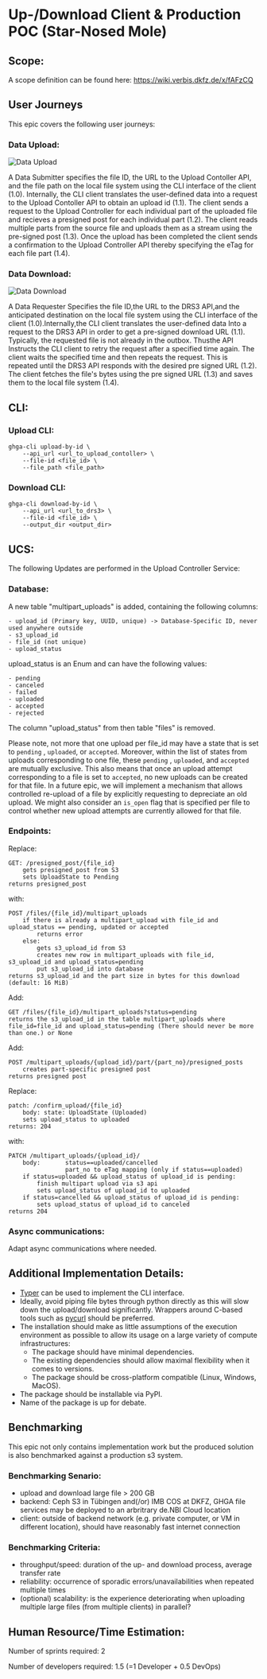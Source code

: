 # Up-/Download Client & Production POC (Star-Nosed Mole)

## Scope:
A scope definition can be found here: https://wiki.verbis.dkfz.de/x/fAFzCQ

## User Journeys

This epic covers the following user journeys:

### Data Upload:
![Data Upload](./images/multipart_data_upload.jpg)

A Data Submitter specifies the file ID, the URL to the Upload Contoller API, and the file path on the local file system using the CLI interface of the client (1.0). Internally, the CLI client translates the user-defined data into a request to the Upload Contoller API to obtain an upload id (1.1). The client sends a request to the Upload Controller for each individual part of the uploaded file and recieves a presigned post for each individual part (1.2). The client reads multiple parts from the source file and uploads them as a stream using the pre-signed post (1.3). Once the upload has been completed the client sends a confirmation to the Upload Controller API thereby specifying the eTag for each file part (1.4).


### Data Download:
![Data Download](./images/data_download.jpg)

A Data Requester Specifies the file ID,the URL to the DRS3 API,and the anticipated destination on the local file system using the CLI interface of the client (1.0).Internally,the CLI client translates the user-defined data Into a request to the DRS3 API in order to get a pre-signed download URL (1.1). Typically, the requested file is not already in the outbox. Thusthe API Instructs the CLI client to retry the request after a specified time again. The client waits the specified time and then repeats the request. This is repeated until the DRS3 API responds with the desired pre signed URL (1.2). The client fetches the file's bytes using the pre signed URL (1.3) and saves them to the local file system (1.4).



## CLI:

### Upload CLI:
```
ghga-cli upload-by-id \
    --api_url <url_to_upload_contoller> \
    --file-id <file_id> \
    --file_path <file_path>
```


### Download CLI:
```
ghga-cli download-by-id \
    --api_url <url_to_drs3> \
    --file-id <file_id> \
    --output_dir <output_dir>
```

## UCS:

The following Updates are performed in the Upload Controller Service:

### Database:

A new table "multipart_uploads" is added, containing the following columns:
```
- upload_id (Primary key, UUID, unique) -> Database-Specific ID, never used anywhere outside
- s3_upload_id
- file_id (not unique)
- upload_status
```

upload_status is an Enum and can have the following values:

```
- pending
- canceled
- failed
- uploaded
- accepted
- rejected
```

The column "upload_status" from then table "files" is removed.

Please note, not more that one upload per file_id may have a state that is set to `pending` , `uploaded`, or `accepted`. Moreover, within the list of states from uploads corresponding to one file, these `pending` , `uploaded`, and `accepted` are mutually exclusive.
This also means that once an upload attempt corresponding to a file is set to `accepted`, no new uploads can be created for that file. In a future epic, we will implement a mechanism that allows controlled re-upload of a file by explicitly requesting to depreciate an old upload. We might also consider an `is_open` flag that is specified per file to control whether new upload attempts are currently allowed for that file.

### Endpoints:


Replace:
```
GET: /presigned_post/{file_id}
    gets presigned_post from S3
    sets UploadState to Pending
returns presigned_post
```

with:
```
POST /files/{file_id}/multipart_uploads
    if there is already a multipart_upload with file_id and upload_status == pending, updated or accepted
        returns error
    else:
        gets s3_upload_id from S3
        creates new row in multipart_uploads with file_id, s3_upload_id and upload_status=pending
        put s3_upload_id into database
returns s3_upload_id and the part size in bytes for this download (default: 16 MiB)
```

Add:
```
GET /files/{file_id}/multipart_uploads?status=pending
returns the s3_upload_id in the table multipart_uploads where file_id=file_id and upload_status=pending (There should never be more than one.) or None
```

Add:
```
POST /multipart_uploads/{upload_id}/part/{part_no}/presigned_posts
    creates part-specific presigned post
returns presigned post
```

Replace:
```
patch: /confirm_upload/{file_id}
    body: state: UploadState (Uploaded)
    sets upload_status to uploaded
returns: 204
```

with:
```
PATCH /multipart_uploads/{upload_id}/
    body:       status==uploaded/cancelled
                part_no to eTag mapping (only if status==uploaded)
    if status=uploaded && upload_status of upload_id is pending:
        finish multipart upload via s3 api
        sets upload_status of upload_id to uploaded
    if status=cancelled && upload_status of upload_id is pending:
        sets upload_status of upload_id to canceled
returns 204
```

### Async communications:

Adapt async communications where needed.


## Additional Implementation Details:

- [Typer](https://typer.tiangolo.com/) can be used to implement the CLI interface.
- Ideally, avoid piping file bytes through python directly as this will slow down the upload/download significantly. Wrappers around C-based tools such as [pycurl](http://pycurl.io/docs/latest/) should be preferred.
- The installation should make as little assumptions of the execution environment as possible to allow its usage on a large variety of compute infrastructures:
    - The package should have minimal dependencies.
    - The existing dependencies should allow maximal flexibility when it comes to versions.
    - The package should be cross-platform compatible (Linux, Windows, MacOS).
- The package should be installable via PyPI.
- Name of the package is up for debate.

## Benchmarking
This epic not only contains implementation work but the produced solution is also benchmarked against a production s3 system.

### Benchmarking Senario:
- upload and download large file > 200 GB
- backend: Ceph S3 in Tübingen and(/or) IMB COS at DKFZ, GHGA file services may be deployed to an arbritrary de.NBI Cloud location
- client: outside of backend network (e.g. private computer, or VM in different location), should have reasonably fast internet connection

### Benchmarking Criteria:
- throughput/speed: duration of the up- and download process, average transfer rate
- reliability: occurrence of sporadic errors/unavailabilities when repeated multiple times
- (optional) scalability: is the experience deteriorating when uploading multiple large files (from multiple clients) in parallel?


## Human Resource/Time Estimation:

Number of sprints required: 2

Number of developers required: 1.5 (=1 Developer + 0.5 DevOps)
